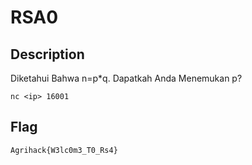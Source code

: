 # RSA0

## Description

Diketahui Bahwa n=p*q. 
Dapatkah Anda Menemukan p?

`nc <ip> 16001`

## Flag
`Agrihack{W3lc0m3_T0_Rs4}`

